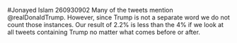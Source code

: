 #Jonayed Islam 260930902
Many of the tweets mention @realDonaldTrump. However, since Trump is not a separate word we do not count those instances. Our result of 2.2% is less than the 4% if we look at all tweets containing Trump no matter what comes before or after. 